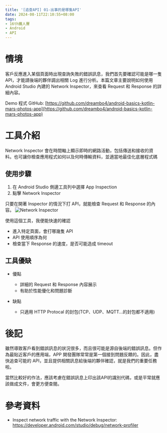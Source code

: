 ```yaml
---
title: '[追查API] 01-出事的是哪隻API'
date: 2024-08-11T22:10:55+08:00
tags:
- 16th鐵人賽
- Android
- API
---
```


# 情境
客戶反應進入某個頁面時出現查詢失敗的錯誤訊息，我們首先要確認可能是哪一隻 API，才能請後端的夥伴調出相關 Log 進行分析。本篇文章主要說明如何使用 Android Studio 內建的 Network Inspector，來查看 Request 和 Response 的詳細內容。
<!-- more -->

Demo 程式 GitHub: [https://github.com/dreambo4/android-basics-kotlin-mars-photos-app](https://github.com/dreambo4/android-basics-kotlin-mars-photos-app)

# 工具介紹
Network Inspector 會在時間軸上顯示即時的網路活動，包括傳送和接收的資料。也可讓你檢查應用程式如何以及何時傳輸資料，並適當地最佳化底層程式碼

## 使用步驟
1. 在 Android Studio 側邊工具列中選擇 App Inspection
2. 點擊 Network Inspector

只要在開著 Inspector 的情況下打 API，就能檢查 Request 和 Response 的內容。
![Network Inspector](NetworkInspector.png)

使用這個工具，我便能快速的確認
- 進入特定頁面，會打哪幾隻 API
- API 使用順序為何
- 檢查當下 Response 的速度，是否可能造成 timeout

## 工具優缺
- 優點
  - 詳細的 Request 和 Response 內容展示
  - 有助於性能優化和問題診斷

- 缺點
  - 只適用 HTTP Protocal 的封包(TCP、UDP、MQTT...的封包都不適用)

# 後記
雖然導致客戶看到錯誤訊息的狀況很多，而且很可能是源自後端的錯誤訊息。但作為最貼近客戶的應用端，APP 開發團隊常常是第一個接到問題反饋的。因此，盡快追查可能的 API，並且提供相關訊息給後端的夥伴確認，就是我們的重要任務啦。

當然比較好的作法，應該考慮在錯誤訊息上印出該API的識別代碼，或是平常就應該做成文件，會更方便查閱。

# 參考資料
- Inspect network traffic with the Network Inspector: https://developer.android.com/studio/debug/network-profiler
